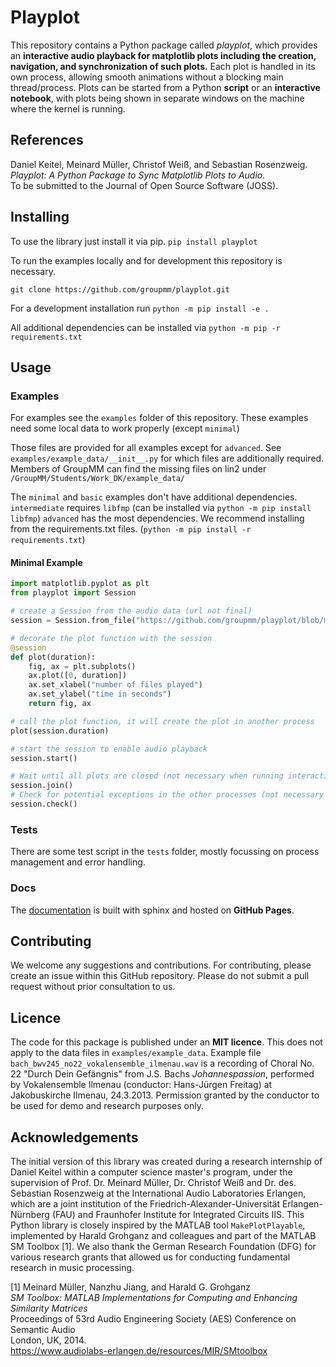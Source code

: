 # Playplot

This repository contains a Python package called _playplot_, 
which provides an __interactive audio playback for matplotlib plots including the creation, navigation, and synchronization of such plots.__
Each plot is handled in its own process, allowing smooth animations without a blocking main thread/process.
Plots can be started from a Python __script__ or an __interactive notebook__, with plots being shown in separate windows on the machine
where the kernel is running.


## References

Daniel Keitel, Meinard Müller, Christof Weiß, and Sebastian Rosenzweig.  
_Playplot: A Python Package to Sync Matplotlib Plots to Audio._  
To be submitted to the Journal of Open Source Software (JOSS).

## Installing

To use the library just install it via pip.
```pip install playplot```

To run the examples locally and for development this repository is necessary.

```git clone https://github.com/groupmm/playplot.git```

For a development installation run ```python -m pip install -e .```

All additional dependencies can be installed via ```python -m pip -r requirements.txt```

## Usage

### Examples

For examples see the `examples` folder of this repository.
These examples need some local data to work properly (except ``minimal``)

Those files are provided for all examples except for ``advanced``.
See ``examples/example_data/__init__.py`` for which files are additionally required. 
Members of GroupMM can find the missing files on lin2 under ``/GroupMM/Students/Work_DK/example_data/``

The ``minimal`` and ``basic`` examples don't have additional dependencies.
``intermediate`` requires ``libfmp`` (can be installed via ``python -m pip install libfmp``)
``advanced`` has the most dependencies. We recommend installing from the requirements.txt files. (``python -m pip install -r requirements.txt``) 

#### Minimal Example

```python
import matplotlib.pyplot as plt
from playplot import Session

# create a Session from the audio data (url not final)
session = Session.from_file("https://github.com/groupmm/playplot/blob/main/examples/example_data/bach_bwv245_no22_vokalensemble_ilmenau.wav?raw=true")

# decorate the plot function with the session
@session
def plot(duration):
    fig, ax = plt.subplots()
    ax.plot([0, duration])
    ax.set_xlabel("number of files played")
    ax.set_ylabel("time in seconds")
    return fig, ax

# call the plot function, it will create the plot in another process
plot(session.duration)

# start the session to enable audio playback
session.start()

# Wait until all plots are closed (not necessary when running interactive)
session.join()
# Check for potential exceptions in the other processes (not necessary when running interactive, an error msg will be displayed)
session.check()
```

### Tests
There are some test script in the `tests` folder, mostly focussing on process management and error handling.

### Docs
The [documentation](https://groupmm.github.io/playplot/) is built with sphinx and hosted on __GitHub Pages__.

## Contributing
We welcome any suggestions and contributions.
For contributing, please create an issue within this GitHub repository.
Please do not submit a pull request without prior consultation to us.

## Licence
The code for this package is published under an __MIT licence__.
This does not apply to the data files in ``examples/example_data``.
Example file ``bach_bwv245_no22_vokalensemble_ilmenau.wav`` is a recording of Choral No. 22 "Durch Dein Gefängnis" from J.S. Bachs _Johannespassion_, performed by Vokalensemble Ilmenau (conductor: Hans-Jürgen Freitag) at Jakobuskirche Ilmenau, 24.3.2013. Permission granted by the conductor to be used for demo and research purposes only.

## Acknowledgements
The initial version of this library was created during a research internship of Daniel Keitel within a computer science master's program, under the supervision of Prof. Dr. Meinard Müller, Dr. Christof Weiß and Dr. des. Sebastian Rosenzweig at 
the International Audio Laboratories Erlangen, which are a joint institution of the Friedrich-Alexander-Universität Erlangen-Nürnberg (FAU) and Fraunhofer Institute for Integrated Circuits IIS. 
This Python library is closely inspired by the MATLAB tool ``MakePlotPlayable``, implemented by Harald Grohganz and colleagues and part of the MATLAB SM Toolbox [1].
We also thank the German Research Foundation (DFG) for various research grants that allowed us for conducting fundamental research in music processing.

[1] Meinard Müller, Nanzhu Jiang, and Harald G. Grohganz  
_SM Toolbox: MATLAB Implementations for Computing and Enhancing Similarity Matrices_  
Proceedings of 53rd Audio Engineering Society (AES) Conference on Semantic Audio  
London, UK, 2014.  
https://www.audiolabs-erlangen.de/resources/MIR/SMtoolbox
